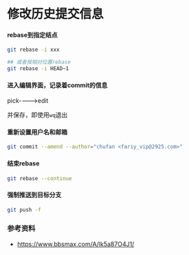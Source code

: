 

# 修改历史提交信息


#### rebase到指定结点

```bash
git rebase -i xxx

## 或者按相对位置rebase
git rebase -i HEAD~1

```


#### 进入编辑界面，记录着commit的信息

pick---->edit

并保存，即使用`wq`退出


#### 重新设置用户名和邮箱

```bash
git commit --amend --author="chufan <fariy_vip@2925.com>"
```

#### 结束rebase

```bash
git rebase --continue
```

#### 强制推送到目标分支

```bash
git push -f
```

### 参考资料

- https://www.bbsmax.com/A/lk5a87O4J1/